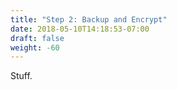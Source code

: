 ```yaml
---
title: "Step 2: Backup and Encrypt"
date: 2018-05-10T14:18:53-07:00
draft: false
weight: -60
---
```


Stuff.